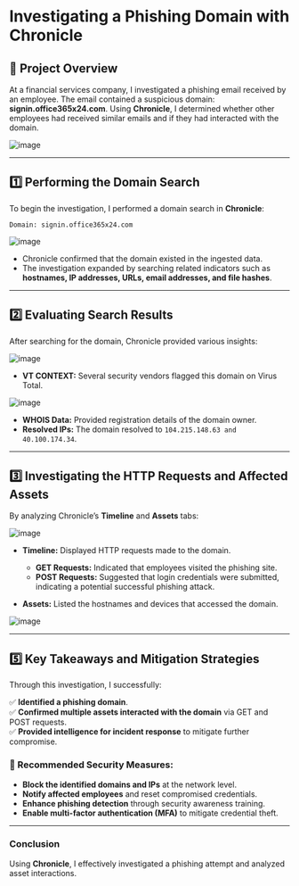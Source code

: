 # Investigating a Phishing Domain with Chronicle

## 📌 Project Overview
At a financial services company, I investigated a phishing email received by an employee. The email contained a suspicious domain: **signin.office365x24.com**. Using **Chronicle**, I determined whether other employees had received similar emails and if they had interacted with the domain.

![image](https://github.com/user-attachments/assets/5e3c6ce5-d982-4870-a8a9-68247f333ecb)

---

## **1️⃣ Performing the Domain Search**
To begin the investigation, I performed a domain search in **Chronicle**:

```plaintext
Domain: signin.office365x24.com
```

![image](https://github.com/user-attachments/assets/b020142e-2fd1-49a9-b402-c583eed6675f)


- Chronicle confirmed that the domain existed in the ingested data.
- The investigation expanded by searching related indicators such as **hostnames, IP addresses, URLs, email addresses, and file hashes**.

---

## **2️⃣ Evaluating Search Results**
After searching for the domain, Chronicle provided various insights:

![image](https://github.com/user-attachments/assets/df0c4952-c8fb-43c1-9709-0fc6e82966c0)


- **VT CONTEXT:** Several security vendors flagged this domain on Virus Total.

![image](https://github.com/user-attachments/assets/80e512ba-0af9-47ad-89bd-1f26b6bfd56c)


- **WHOIS Data:** Provided registration details of the domain owner.
- **Resolved IPs:** The domain resolved to `104.215.148.63 and 40.100.174.34`.

---

## **3️⃣ Investigating the HTTP Requests and Affected Assets**

By analyzing Chronicle’s **Timeline** and **Assets** tabs:

![image](https://github.com/user-attachments/assets/d8afa77f-75b1-4a10-9173-78d103a30ec9)


- **Timeline:** Displayed HTTP requests made to the domain.
  - **GET Requests:** Indicated that employees visited the phishing site.
  - **POST Requests:** Suggested that login credentials were submitted, indicating a potential successful phishing attack.

- **Assets:** Listed the hostnames and devices that accessed the domain.

![image](https://github.com/user-attachments/assets/44a2d134-a6a1-48c6-8745-6b1a7a3c978a)


---

## **5️⃣ Key Takeaways and Mitigation Strategies**
Through this investigation, I successfully:

✅ **Identified a phishing domain**.  
✅ **Confirmed multiple assets interacted with the domain** via GET and POST requests.   
✅ **Provided intelligence for incident response** to mitigate further compromise.

### **🚀 Recommended Security Measures:**

- **Block the identified domains and IPs** at the network level.
- **Notify affected employees** and reset compromised credentials.
- **Enhance phishing detection** through security awareness training.
- **Enable multi-factor authentication (MFA)** to mitigate credential theft.

---

### **Conclusion**
Using **Chronicle**, I effectively investigated a phishing attempt and analyzed asset interactions. 
